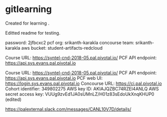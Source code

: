# gitlearning
Created for learning .

Editted readme for testing.


password: 2jfbcxc2
pcf org: srikanth-karakla
concourse team: srikanth-karakla
aws bucket: student-artifacts-redcloud


Course URL: https://syntel-cnd-2018-05.pal.pivotal.io/
PCF API endpoint: https://api.sys.evans.pal.pivotal.io

Course URL: https://syntel-cnd-2018-05.pal.pivotal.io/
PCF API endpoint: https://api.sys.evans.pal.pivotal.io
PCF web UI: https://login.sys.evans.pal.pivotal.io
Concourse URL: https://ci.pal.pivotal.io
Cohort identifier: 349802275
AWS key ID: AKIAJQZBC74RZEI4ANLQ
AWS secret access key: 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 (edited)

https://palexternal.slack.com/messages/CANL10V7D/details/
